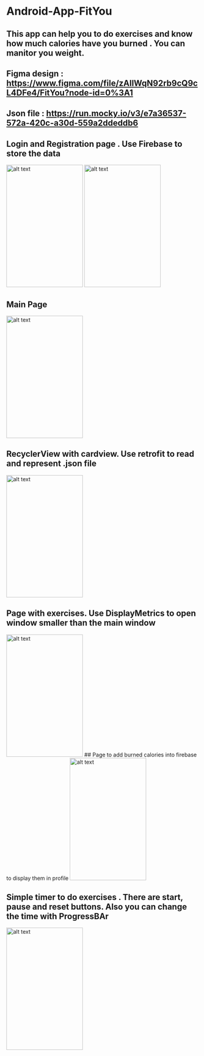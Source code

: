 # Android-App-FitYou
## This app can help you to do exercises and know how much calories have you burned . You can manitor you weight.

## Figma design : https://www.figma.com/file/zAIlWqN92rb9cQ9cL4DFe4/FitYou?node-id=0%3A1

## Json file : https://run.mocky.io/v3/e7a36537-572a-420c-a30d-559a2ddeddb6


## Login and Registration page . Use Firebase to store the data
<img src="https://i.imgur.com/IzuWj2l.jpg" alt="alt text" width="200" height="320">
<img src="https://i.imgur.com/7curbSr.jpg" alt="alt text" width="200" height="320">

## Main Page
<img src="https://i.imgur.com/hsYyd2r.jpg" alt="alt text" width="200" height="320">

## RecyclerView with cardview. Use retrofit to read and represent .json file
<img src="https://i.imgur.com/82DyWCg.jpg" alt="alt text" width="200" height="320">

## Page with exercises. Use DisplayMetrics to open window smaller than the main window
<img src="https://i.imgur.com/z4YlTAu.jpg" alt="alt text" width="200" height="320">
## Page to add burned calories into firebase to display them in profile
<img src="https://i.imgur.com/hkmi80L.jpg" alt="alt text" width="200" height="320">

## Simple timer to do exercises . There are start, pause and reset buttons. Also you can change the time with ProgressBAr
<img src="https://i.imgur.com/zKSPccz.jpg" alt="alt text" width="200" height="320">




